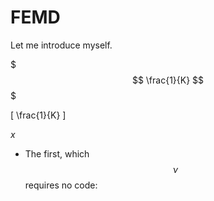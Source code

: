FEMD
====


Let me introduce myself.

$$$
\frac{1}{K}
$$$

\[
\frac{1}{K}
\]

$x$

- The first, which $$\nu$$ requires no code:

